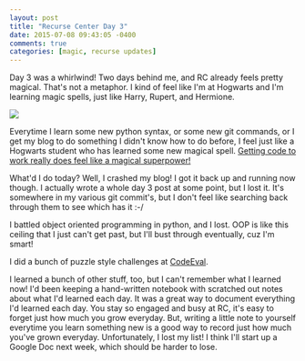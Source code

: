 ```yaml
---
layout: post
title: "Recurse Center Day 3"
date: 2015-07-08 09:43:05 -0400
comments: true
categories: [magic, recurse updates]
---
```


Day 3 was a whirlwind! Two days behind me, and RC already feels pretty magical. That's not a metaphor. I kind of feel like I'm at Hogwarts and I'm learning magic spells, just like Harry, Rupert, and Hermione. 

<img src="{{ root_url }}/images/harry.jpg" />

Everytime I learn some new python syntax, or some new git commands, or I get my blog to do something I didn't know how to do before, I feel just like a Hogwarts student who has learned some new magical spell. [Getting code to work really does feel like a magical superpower!](https://youtu.be/nKIu9yen5nc?t=4m51s)

What'd I do today? Well, I crashed my blog! I got it back up and running now though. I actually wrote a whole day 3 post at some point, but I lost it. It's somewhere in my various git commit's, but I don't feel like searching back through them to see which has it :-/

I battled object oriented programming in python, and I lost. OOP is like this ceiling that I just can't get past, but I'll bust through eventually, cuz I'm smart!

I did a bunch of puzzle style challenges at [CodeEval](http://www.codeeval.com).

I learned a bunch of other stuff, too, but I can't remember what I learned now! I'd been keeping a hand-written notebook with scratched out notes about what I'd learned each day. It was a great way to document everything I'd learned each day. You stay so engaged and busy at RC, it's easy to forget just how much you grow everyday. But, writing a little note to yourself everytime you learn something new is a good way to record just how much you've grown everyday. Unfortunately, I lost my list! I think I'll start up a Google Doc next week, which should be harder to lose.